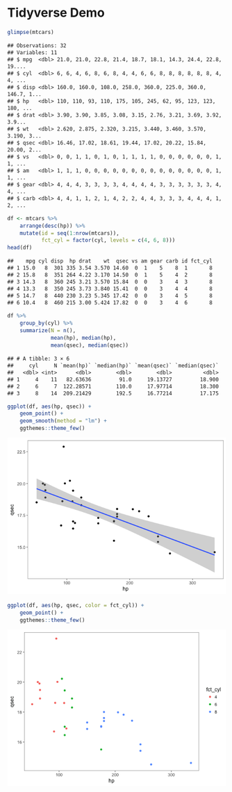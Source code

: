 Tidyverse Demo
================

``` r
glimpse(mtcars)
```

    ## Observations: 32
    ## Variables: 11
    ## $ mpg  <dbl> 21.0, 21.0, 22.8, 21.4, 18.7, 18.1, 14.3, 24.4, 22.8, 19....
    ## $ cyl  <dbl> 6, 6, 4, 6, 8, 6, 8, 4, 4, 6, 6, 8, 8, 8, 8, 8, 8, 4, 4, ...
    ## $ disp <dbl> 160.0, 160.0, 108.0, 258.0, 360.0, 225.0, 360.0, 146.7, 1...
    ## $ hp   <dbl> 110, 110, 93, 110, 175, 105, 245, 62, 95, 123, 123, 180, ...
    ## $ drat <dbl> 3.90, 3.90, 3.85, 3.08, 3.15, 2.76, 3.21, 3.69, 3.92, 3.9...
    ## $ wt   <dbl> 2.620, 2.875, 2.320, 3.215, 3.440, 3.460, 3.570, 3.190, 3...
    ## $ qsec <dbl> 16.46, 17.02, 18.61, 19.44, 17.02, 20.22, 15.84, 20.00, 2...
    ## $ vs   <dbl> 0, 0, 1, 1, 0, 1, 0, 1, 1, 1, 1, 0, 0, 0, 0, 0, 0, 1, 1, ...
    ## $ am   <dbl> 1, 1, 1, 0, 0, 0, 0, 0, 0, 0, 0, 0, 0, 0, 0, 0, 0, 1, 1, ...
    ## $ gear <dbl> 4, 4, 4, 3, 3, 3, 3, 4, 4, 4, 4, 3, 3, 3, 3, 3, 3, 4, 4, ...
    ## $ carb <dbl> 4, 4, 1, 1, 2, 1, 4, 2, 2, 4, 4, 3, 3, 3, 4, 4, 4, 1, 2, ...

``` r
df <- mtcars %>%
    arrange(desc(hp)) %>%
    mutate(id = seq(1:nrow(mtcars)),
           fct_cyl = factor(cyl, levels = c(4, 6, 8)))
head(df)
```

    ##    mpg cyl disp  hp drat    wt  qsec vs am gear carb id fct_cyl
    ## 1 15.0   8  301 335 3.54 3.570 14.60  0  1    5    8  1       8
    ## 2 15.8   8  351 264 4.22 3.170 14.50  0  1    5    4  2       8
    ## 3 14.3   8  360 245 3.21 3.570 15.84  0  0    3    4  3       8
    ## 4 13.3   8  350 245 3.73 3.840 15.41  0  0    3    4  4       8
    ## 5 14.7   8  440 230 3.23 5.345 17.42  0  0    3    4  5       8
    ## 6 10.4   8  460 215 3.00 5.424 17.82  0  0    3    4  6       8

``` r
df %>%
    group_by(cyl) %>%
    summarize(N = n(),
              mean(hp), median(hp),
              mean(qsec), median(qsec))
```

    ## # A tibble: 3 × 6
    ##     cyl     N `mean(hp)` `median(hp)` `mean(qsec)` `median(qsec)`
    ##   <dbl> <int>      <dbl>        <dbl>        <dbl>          <dbl>
    ## 1     4    11   82.63636         91.0     19.13727         18.900
    ## 2     6     7  122.28571        110.0     17.97714         18.300
    ## 3     8    14  209.21429        192.5     16.77214         17.175

``` r
ggplot(df, aes(hp, qsec)) +
    geom_point() +
    geom_smooth(method = "lm") +
    ggthemes::theme_few()
```

![](tidyverse_files/unnamed-chunk-4-1.png)

``` r
ggplot(df, aes(hp, qsec, color = fct_cyl)) +
    geom_point() +
    ggthemes::theme_few()
```

![](tidyverse_files/unnamed-chunk-5-1.png)

